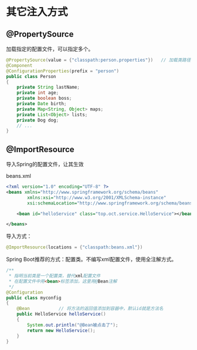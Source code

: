 # 其它注入方式

## @PropertySource

加载指定的配置文件，可以指定多个。

```java
@PropertySource(value = {"classpath:person.properties"})   // 加载类路径下的person.yml文件
@Component
@ConfigurationProperties(prefix = "person")
public class Person
{
    private String lastName;
    private int age;
    private boolean boss;
    private Date birth;
    private Map<String, Object> maps;
    private List<Object> lists;
    private Dog dog;
    // ...
}
```



## @ImportResource

导入Spring的配置文件，让其生效

beans.xml

```xml
<?xml version="1.0" encoding="UTF-8" ?>
<beans xmlns="http://www.springframework.org/schema/beans"
        xmlns:xsi="http://www.w3.org/2001/XMLSchema-instance"
        xsi:schemaLocation="http://www.springframework.org/schema/beans http://www.springframework.org/schema/beans/spring-beans.xsd">

    <bean id="helloService" class="top.oct.service.HelloService"></bean>

</beans>
```

导入方式：

```java
@ImportResource(locations = {"classpath:beans.xml"})
```



Spring Boot推荐的方式：配置类。不编写xml配置文件，使用全注解方式。

```java
/**
 * 指明当前类是一个配置类，替代xml配置文件
 * 在配置文件中用<bean>标签添加，这里用@Bean注解
 */
@Configuration
public class myconfig
{
    @Bean           // 将方法的返回值添加到容器中，默认id就是方法名
    public HelloService helloService()
    {
        System.out.println("@Bean被点击了");
        return new HelloService();
    }
}
```

